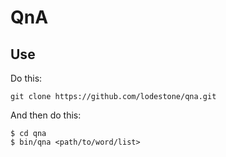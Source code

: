 # QnA

## Use

Do this:

    git clone https://github.com/lodestone/qna.git

And then do this:

    $ cd qna
    $ bin/qna <path/to/word/list>


